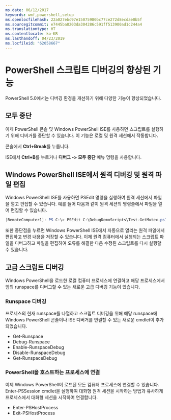 ```yaml
---
ms.date: 06/12/2017
keywords: wmf,powershell,setup
ms.openlocfilehash: 22a027ebc97e15075980bc77ce272d8ecdae0b5f
ms.sourcegitcommit: e7445ba8203da304286c591ff513900ad1c244a4
ms.translationtype: HT
ms.contentlocale: ko-KR
ms.lasthandoff: 04/23/2019
ms.locfileid: "62058667"
---
```

# <a name="improvements-in-powershell-script-debugging"></a>PowerShell 스크립트 디버깅의 향상된 기능

PowerShell 5.0에서는 디버깅 환경을 개선하기 위해 다양한 기능이 향상되었습니다.

## <a name="break-all"></a>모두 중단

이제 PowerShell 콘솔 및 Windows PowerShell ISE를 사용하면 스크립트를 실행하기 위해 디버거를 중단할 수 있습니다. 이 기능은 로컬 및 원격 세션에서 작동합니다.

콘솔에서 **Ctrl+Break**를 누릅니다.

ISE에서 **Ctrl+B**를 누르거나 **디버그 -> 모두 중단** 메뉴 명령을 사용합니다.

## <a name="remote-debugging-and-remote-file-editing-in-windows-powershell-ise"></a>Windows PowerShell ISE에서 원격 디버깅 및 원격 파일 편집

Windows PowerShell ISE를 사용하면 PSEdit 명령을 실행하여 원격 세션에서 파일을 열고 편집할 수 있습니다.
예를 들어 다음과 같이 원격 세션의 명령줄에서 파일을 열어 편집할 수 있습니다.

```powershell
[RemoteComputer1]: PS C:\> PSEdit C:\DebugDemoScripts\Test-GetMutex.ps1
```

또한 중단점을 누르면 Windows PowerShell ISE에서 자동으로 열리는 원격 파일에서 편집하고 변경 내용을 저장할 수 있습니다.
이제 원격 컴퓨터에서 실행되는 스크립트 파일을 디버그하고 파일을 편집하여 오류를 해결한 다음 수정된 스크립트를 다시 실행할 수 있습니다.

## <a name="advanced-script-debugging"></a>고급 스크립트 디버깅

Windows PowerShell을 로드한 로컬 컴퓨터 프로세스에 연결하고 해당 프로세스에서 임의 runspace를 디버그할 수 있는 새로운 고급 디버깅 기능이 있습니다.

### <a name="runspace-debugging"></a>Runspace 디버깅

프로세스의 현재 runspace를 나열하고 스크립트 디버깅을 위해 해당 runspace에 Windows PowerShell 콘솔이나 ISE 디버거를 연결할 수 있는 새로운 cmdlet이 추가되었습니다.

-   Get-Runspace
-   Debug-Runspace
-   Enable-RunspaceDebug
-   Disable-RunspaceDebug
-   Get-RunspaceDebug

### <a name="attach-to-process-hosting-powershell"></a>PowerShell을 호스트하는 프로세스에 연결

이제 Windows PowerShell이 로드된 모든 컴퓨터 프로세스에 연결할 수 있습니다. Enter-PSSession cmdlet을 실행하여 대화형 원격 세션을 시작하는 방법과 유사하게 프로세스에서 대화형 세션을 시작하여 연결합니다.

-   Enter-PSHostProcess
-   Exit-PSHostProcess
